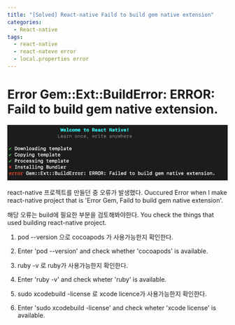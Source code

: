 ```yaml
---
title: "[Solved] React-native Faild to build gem native extension"
categories:
  - React-native
tags:
  - react-native
  - react-nateve error 
  - local.properties error
---
```



# Error Gem::Ext::BuildError: ERROR: Faild to build gem native extension.

![set define on](/assets/images/react-native-error-error-gem.png)

react-native 프로젝트를 만들던 중 오류가 발생했다. 
Ouccured Error when I make react-native project that is 'Error Gem, Faild to build gem native extension'. 

해당 오류는 build에 필요한 부분을 검토해봐야한다. 
You check the things that used building react-native project.

1. pod --version 으로 cocoapods 가 사용가능한지 확인한다. 
1. Enter 'pod --version' and check whether 'cocoapods' is available.

2. ruby -v 로 ruby가 사용가능한지 확인한다. 
2. Enter 'ruby -v' and check wheter 'ruby' is available.

3. sudo xcodebuild -license 로 xcode licence가 사용가능한지 확인한다. 
3. Enter 'sudo xcodebuild -license' and check wheter 'xcode license' is available.

